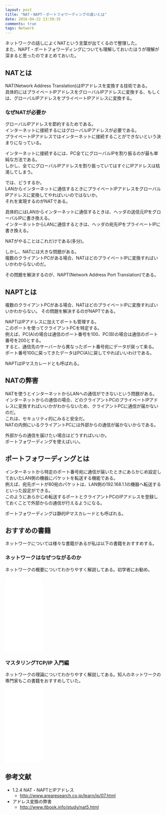 ```yaml
---
layout: post
title: "NAT・NAPT・ポートフォワーディングの違いとは"
date: 2016-04-22 13:59:35
comments: true
tags: Network
---
```

ネットワークの話しによくNATという言葉が出てくるので整理した。  
また、NAPT・ポートフォワーディングについても理解しておいたほうが理解が深まると思ったのでまとめておいた。

## NATとは

NAT(Network Address Translation)はIPアドレスを変換する技術である。  
具体的にはプライベートIPアドレスをグローバルIPアドレスに変換する、もしくは、グローバルIPアドレスをプライベートIPアドレスに変換する。

### なぜNATが必要か

グローバルIPアドレスを節約するためである。  
インターネットに接続するにはグローバルIPアドレスが必要である。  
プライベートIPアドレスではインターネットに接続することができないという決まりになっている。

インターネットに接続するには、PC全てにグローバルIPを割り振るのが最も単純な方法である。  
しかし、全てにグローバルIPアドレスを割り振っていてはすぐにIPアドレスは枯渇してしまう。

では、どうするか。  
LANからインターネットに通信するときにプライベートIPアドレスをグローバルIPアドレスに変換してやればいいのではないか。  
それを実現するのがNATである。  

具体的にはLANからインターネットに通信するときは、ヘッダの送信元IPをグローバルIPに書き換える。  
インターネットからLANに通信するときは、ヘッダの宛先IPをプライベートIPに書き換える。

NATがやることはこれだけである(多分)。

しかし、NATには大きな問題がある。  
複数のクライアントPCがある場合、NATはどのプライベートIPに変換すればいいかわからないのだ。

その問題を解決するのが、NAPT(Network Address Port Translation)である。

## NAPTとは

複数のクライアントPCがある場合、NATはどのプライベートIPに変換すればいいかわからない。
その問題を解決するのがNAPTである。

NAPTはIPアドレスに加えてポートも管理する。  
このポートを使ってクライアントPCを特定する。  
例えば、PC(A)の場合は通信のポート番号を100、PC(B)の場合は通信のポート番号を200とする。  
すると、通信先のサーバーから異なったポート番号宛にデータが戻って来る。  
ポート番号100に戻ってきたデータはPC(A)に戻してやればいいわけである。  

NAPTはIPマスカレードとも呼ばれる。

## NATの弊害

NATを使うとインターネットからLANへの通信ができないという問題がある。  
インターネットからの通信の場合、どのクライアントPCのプライベートIPアドレスに変換すればいいかがわからないため、クライアントPCに通信が届かないのだ。  
これは、セキュリティ的にみると安全だ。  
NATの内側にいるクライアントPCには外部からの通信が届かないからである。

外部からの通信を届けたい場合はどうすればいいか。  
ポートフォワーディングを使えばいい。

## ポートフォワーディングとは

インターネットから特定のポート番号宛に通信が届いたときにあらかじめ設定しておいたLAN側の機器にパケットを転送する機能である。  
例えば、宛先ポートが80宛のパケットは、LAN側の192.168.1.1の機器へ転送するといった設定ができる。  
このようにあらかじめ転送するポートとクライアントPCのIPアドレスを登録しておくことで外部からの通信が行えるようになる。

ポートフォワーディングは静的IPマスカレードとも呼ばれる。


## おすすめの書籍

ネットワークについては様々な書籍があるが私は以下の書籍をおすすめする。

### ネットワークはなぜつながるのか

ネットワークの概要についてわかりやすく解説してある。初学者にお勧め。

<iframe style="width:120px;height:240px;" marginwidth="0" marginheight="0" scrolling="no" frameborder="0" src="//rcm-fe.amazon-adsystem.com/e/cm?lt1=_blank&bc1=000000&IS2=1&bg1=FFFFFF&fc1=000000&lc1=0000FF&t=syoyama-22&o=9&p=8&l=as4&m=amazon&f=ifr&ref=as_ss_li_til&asins=4822283119&linkId=f0180a64f0c324f0f26456536a0feed3"></iframe>

### マスタリングTCP/IP 入門編

ネットワークの理論についてわかりやすく解説してある。知人のネットワークの専門家もこの書籍をおすすめしていた。

<iframe style="width:120px;height:240px;" marginwidth="0" marginheight="0" scrolling="no" frameborder="0" src="//rcm-fe.amazon-adsystem.com/e/cm?lt1=_blank&bc1=000000&IS2=1&bg1=FFFFFF&fc1=000000&lc1=0000FF&t=syoyama-22&o=9&p=8&l=as4&m=amazon&f=ifr&ref=as_ss_li_til&asins=4274068765&linkId=394f3cca6b2bd67ea0333de41b8980c5"></iframe>

## 参考文献

* 1.2.4 NAT・NAPTとIPアドレス
  - http://www.arearesearch.co.jp/learn/ip/07.html
* アドレス変換の弊害
  - http://www.itbook.info/study/nat5.html
